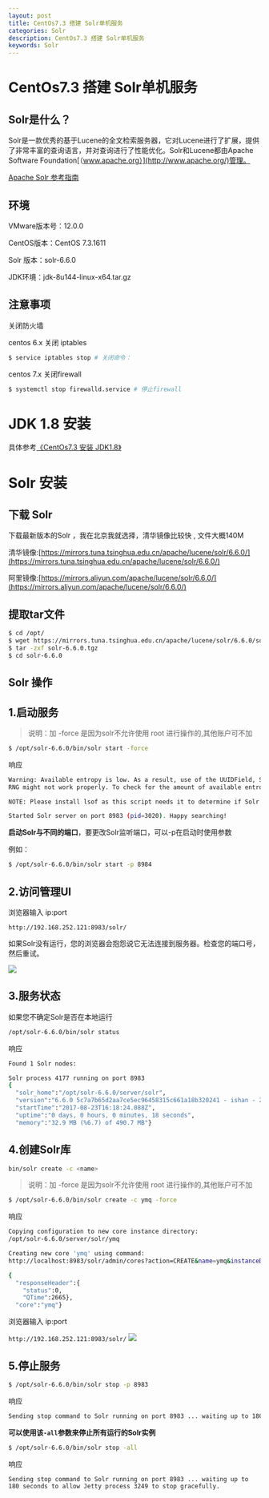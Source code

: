 ```yaml
---
layout: post
title: CentOs7.3 搭建 Solr单机服务
categories: Solr
description: CentOs7.3 搭建 Solr单机服务
keywords: Solr
---
```


#  CentOs7.3 搭建 Solr单机服务

## Solr是什么？
Solr是一款优秀的基于Lucene的全文检索服务器，它对Lucene进行了扩展，提供了非常丰富的查询语言，并对查询进行了性能优化。Solr和Lucene都由Apache Software Foundation[（www.apache.org）](http://www.apache.org/)管理。

[Apache Solr 参考指南](http://lucene.apache.org/solr/guide/6_6/about-this-guide.html)

## 环境

VMware版本号：12.0.0

CentOS版本：CentOS 7.3.1611

Solr 版本：solr-6.6.0

JDK环境：jdk-8u144-linux-x64.tar.gz 



## 注意事项
 

关闭防火墙

centos 6.x 关闭 iptables
```sh
$ service iptables stop # 关闭命令：
```

centos 7.x 关闭firewall

```sh
$ systemctl stop firewalld.service # 停止firewall
```


# JDK 1.8 安装

具体参考[《CentOs7.3 安装 JDK1.8》](https://segmentfault.com/a/1190000010716919)



# Solr 安装

## 下载 Solr

下载最新版本的Solr ，我在北京我就选择，清华镜像比较快 , 文件大概140M

清华镜像:[https://mirrors.tuna.tsinghua.edu.cn/apache/lucene/solr/6.6.0/](https://mirrors.tuna.tsinghua.edu.cn/apache/lucene/solr/6.6.0/)
 
阿里镜像:[https://mirrors.aliyun.com/apache/lucene/solr/6.6.0/](https://mirrors.aliyun.com/apache/lucene/solr/6.6.0/)



## 提取tar文件

```sh
$ cd /opt/
$ wget https://mirrors.tuna.tsinghua.edu.cn/apache/lucene/solr/6.6.0/solr-6.6.0.tgz
$ tar -zxf solr-6.6.0.tgz 
$ cd solr-6.6.0
```

## Solr 操作

## 1.启动服务

 > 说明：加 -force 是因为solr不允许使用 root 进行操作的,其他账户可不加
 
```sh
$ /opt/solr-6.6.0/bin/solr start -force
```

响应

```sh
Warning: Available entropy is low. As a result, use of the UUIDField, SSL, or any other features that require
RNG might not work properly. To check for the amount of available entropy, use 'cat /proc/sys/kernel/random/entropy_avail'.

NOTE: Please install lsof as this script needs it to determine if Solr is listening on port 8983.

Started Solr server on port 8983 (pid=3020). Happy searching!
```

**启动Solr与不同的端口**，要更改Solr监听端口，可以-p在启动时使用参数

例如：

```sh
$ /opt/solr-6.6.0/bin/solr start -p 8984
```


## 2.访问管理UI

浏览器输入 ip:port

`http://192.168.252.121:8983/solr/`	

如果Solr没有运行，您的浏览器会抱怨说它无法连接到服务器。检查您的端口号，然后重试。

<img src="/images/2017/Solr/solr-admin.png"  />

## 3.服务状态

如果您不确定Solr是否在本地运行

```sh
/opt/solr-6.6.0/bin/solr status

```

响应
```sh
Found 1 Solr nodes: 

Solr process 4177 running on port 8983
{
  "solr_home":"/opt/solr-6.6.0/server/solr",
  "version":"6.6.0 5c7a7b65d2aa7ce5ec96458315c661a18b320241 - ishan - 2017-05-30 07:32:53",
  "startTime":"2017-08-23T16:18:24.088Z",
  "uptime":"0 days, 0 hours, 0 minutes, 18 seconds",
  "memory":"32.9 MB (%6.7) of 490.7 MB"}

```

## 4.创建Solr库

```sh
bin/solr create -c <name>
```

 > 说明：加 -force 是因为solr不允许使用 root 进行操作的,其他账户可不加
 
```sh
$ /opt/solr-6.6.0/bin/solr create -c ymq -force
```

响应

```sh
Copying configuration to new core instance directory:
/opt/solr-6.6.0/server/solr/ymq

Creating new core 'ymq' using command:
http://localhost:8983/solr/admin/cores?action=CREATE&name=ymq&instanceDir=ymq

{
  "responseHeader":{
    "status":0,
    "QTime":2665},
  "core":"ymq"}
```
 
浏览器输入 ip:port

`http://192.168.252.121:8983/solr/`	
<img src="/images/2017/Solr/solr-ymq-core.png"  />


## 5.停止服务

```sh
$ /opt/solr-6.6.0/bin/solr stop -p 8983
```

响应

```sh
Sending stop command to Solr running on port 8983 ... waiting up to 180 seconds to allow Jetty process 3554 to stop gracefully.
```

**可以使用该`-all`参数来停止所有运行的Solr实例**

```sh
$ /opt/solr-6.6.0/bin/solr stop -all
```

响应
```
Sending stop command to Solr running on port 8983 ... waiting up to 180 seconds to allow Jetty process 3249 to stop gracefully.
```

 